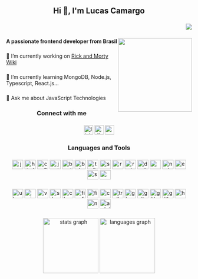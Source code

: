 <h2 align="center">Hi 👋, I'm Lucas Camargo</h2>

###

<div align="right">
  <img src="https://visitor-badge.laobi.icu/badge?page_id=lbcamargo.lbcamargo&"  />
</div>

###

<img align="right" height="200" src="https://octodex.github.com/images/spidertocat.png"  />

###

<h4 align="left">A passionate frontend developer from Brasil</h4>

###

<p align="left">🔭 I’m currently working on
  <a href="https://github.com/lbcamargo94/rick-and-morty-wiki" target="_blank" rel="noopener noreferrer">Rick and Morty Wiki</a>
</p>

###

<p align="left">🌱 I’m currently learning MongoDB, Node.js, Typescript, React.js...</p>

###

<p align="left">💬 Ask me about JavaScript Technologies</p>

###

<h3 align="center">Connect with me</h3>

###

<div align="center">
  <img src="https://img.shields.io/static/v1?message=LinkedIn&logo=linkedin&label=&color=0077B5&logoColor=white&labelColor=&style=for-the-badge" height="25" alt="linkedin logo"  />
  <img src="https://img.shields.io/static/v1?message=Discord&logo=discord&label=&color=7289DA&logoColor=white&labelColor=&style=for-the-badge" height="25" alt="discord logo"  />
  <img src="https://img.shields.io/static/v1?message=Gmail&logo=gmail&label=&color=D14836&logoColor=white&labelColor=&style=for-the-badge" height="25" alt="gmail logo"  />
</div>

###

<h3 align="center">Languages and Tools</h3>

###

<div align="center">
  <img src="https://cdn.jsdelivr.net/gh/devicons/devicon/icons/javascript/javascript-original.svg" height="25" width="30" alt="javascript logo"  />
  <img src="https://cdn.jsdelivr.net/gh/devicons/devicon/icons/html5/html5-original.svg" height="25" width="30" alt="html5 logo"  />
  <img src="https://cdn.jsdelivr.net/gh/devicons/devicon/icons/css3/css3-original.svg" height="25" width="30" alt="css3 logo"  />
  <img src="https://cdn.jsdelivr.net/gh/devicons/devicon/icons/jest/jest-plain.svg" height="25" width="30" alt="jest logo"  />
  <img src="https://cdn.jsdelivr.net/gh/devicons/devicon/icons/bootstrap/bootstrap-original.svg" height="25" width="30" alt="bootstrap logo"  />
  <img src="https://cdn.jsdelivr.net/gh/devicons/devicon/icons/bulma/bulma-plain.svg" height="25" width="30" alt="bulma logo"  />
  <img src="https://cdn.jsdelivr.net/gh/devicons/devicon/icons/tailwindcss/tailwindcss-original-wordmark.svg" height="25" width="30" alt="tailwindcss logo"  />
  <img src="https://cdn.jsdelivr.net/gh/devicons/devicon/icons/sass/sass-original.svg" height="25" width="30" alt="sass logo"  />
  <img src="https://cdn.jsdelivr.net/gh/devicons/devicon/icons/react/react-original.svg" height="25" width="30" alt="react logo"  />
  <img src="https://cdn.jsdelivr.net/gh/devicons/devicon/icons/redux/redux-original.svg" height="25" width="30" alt="redux logo"  />
  <img src="https://cdn.jsdelivr.net/gh/devicons/devicon/icons/docker/docker-original.svg" height="25" width="30" alt="docker logo"  />
  <img src="https://cdn.jsdelivr.net/gh/devicons/devicon/icons/mysql/mysql-original.svg" height="25" width="30" alt="mysql logo"  />
  <img src="https://cdn.jsdelivr.net/gh/devicons/devicon/icons/nodejs/nodejs-original.svg" height="25" width="30" alt="nodejs logo"  />
  <img src="https://cdn.jsdelivr.net/gh/devicons/devicon/icons/express/express-original.svg" height="25" width="30" alt="express logo"  />
  <img src="https://cdn.jsdelivr.net/gh/devicons/devicon/icons/sequelize/sequelize-original.svg" height="25" width="30" alt="sequelize logo"  />
  <img src="https://cdn.jsdelivr.net/gh/devicons/devicon/icons/mongodb/mongodb-original.svg" height="25" width="30" alt="mongodb logo"  />
</div>

###

<div align="center">
  <img src="https://cdn.jsdelivr.net/gh/devicons/devicon/icons/ubuntu/ubuntu-plain.svg" height="25" width="30" alt="ubuntu logo"  />
  <img src="https://cdn.jsdelivr.net/gh/devicons/devicon/icons/windows8/windows8-original.svg" height="25" width="30" alt="windows8 logo"  />
  <img src="https://cdn.jsdelivr.net/gh/devicons/devicon/icons/vscode/vscode-original.svg" height="25" width="30" alt="vscode logo"  />
  <img src="https://cdn.jsdelivr.net/gh/devicons/devicon/icons/slack/slack-original.svg" height="25" width="30" alt="slack logo"  />
  <img src="https://cdn.jsdelivr.net/gh/devicons/devicon/icons/chrome/chrome-original.svg" height="25" width="30" alt="chrome logo"  />
  <img src="https://cdn.jsdelivr.net/gh/devicons/devicon/icons/firefox/firefox-original.svg" height="25" width="30" alt="firefox logo"  />
  <img src="https://cdn.jsdelivr.net/gh/devicons/devicon/icons/figma/figma-original.svg" height="25" width="30" alt="figma logo"  />
  <img src="https://cdn.jsdelivr.net/gh/devicons/devicon/icons/canva/canva-original.svg" height="25" width="30" alt="canva logo"  />
  <img src="https://cdn.jsdelivr.net/gh/devicons/devicon/icons/trello/trello-plain.svg" height="25" width="30" alt="trello logo"  />
  <img src="https://cdn.jsdelivr.net/gh/devicons/devicon/icons/gimp/gimp-original.svg" height="25" width="30" alt="gimp logo"  />
  <img src="https://cdn.jsdelivr.net/gh/devicons/devicon/icons/git/git-original.svg" height="25" width="30" alt="git logo"  />
  <img src="https://cdn.jsdelivr.net/gh/devicons/devicon/icons/github/github-original.svg" height="25" width="30" alt="github logo"  />
  <img src="https://cdn.jsdelivr.net/gh/devicons/devicon/icons/gitlab/gitlab-original.svg" height="25" width="30" alt="gitlab logo"  />
  <img src="https://cdn.jsdelivr.net/gh/devicons/devicon/icons/heroku/heroku-original.svg" height="25" width="30" alt="heroku logo"  />
  <img src="https://cdn.jsdelivr.net/gh/devicons/devicon/icons/npm/npm-original-wordmark.svg" height="25" width="30" alt="npm logo"  />
  <img src="https://cdn.jsdelivr.net/gh/devicons/devicon/icons/arduino/arduino-original.svg" height="25" width="30" alt="arduino logo"  />
</div>

###

<div align="center">
  <img src="https://github-readme-stats.vercel.app/api?hide_title=false&hide_rank=true&show_icons=true&include_all_commits=true&count_private=true&disable_animations=false&theme=tokyonight&locale=en&hide_border=false&username=lbcamargo94" height="150" alt="stats graph"  />
  <img src="https://github-readme-stats.vercel.app/api/top-langs?locale=en&hide_title=false&layout=compact&card_width=320&langs_count=5&theme=tokyonight&hide_border=false&username=lbcamargo94" height="150" alt="languages graph"  />
</div>
